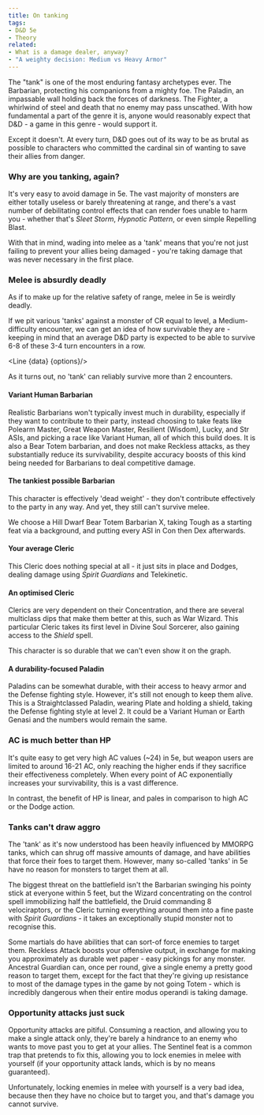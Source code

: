 ```yaml
---
title: On tanking
tags:
- D&D 5e
- Theory
related:
- What is a damage dealer, anyway?
- "A weighty decision: Medium vs Heavy Armor"
---
```

<script>
    import { Line } from 'svelte-chartjs';
    import { data, options } from '$lib/data/tanking.js';
    import {
    Chart as ChartJS,
    Title,
    Tooltip,
    Legend,
    LineElement,
    LinearScale,
    PointElement,
    CategoryScale,
  } from 'chart.js';

  ChartJS.register(
    Title,
    Tooltip,
    Legend,
    LineElement,
    LinearScale,
    PointElement,
    CategoryScale
  );
</script>
The "tank" is one of the most enduring fantasy archetypes ever. The Barbarian, protecting his companions from a mighty foe. The Paladin, an impassable wall holding back the forces of darkness. The Fighter, a whirlwind of steel and death that no enemy may pass unscathed. With how fundamental a part of the genre it is, anyone would reasonably expect that D&D - a game in this genre - would support it.

Except it doesn't. At every turn, D&D goes out of its way to be as brutal as possible to characters who committed the cardinal sin of wanting to save their allies from danger.

### Why are you tanking, again?
It's very easy to avoid damage in 5e. The vast majority of monsters are either totally useless or barely threatening at range, and there's a vast number of debilitating control effects that can render foes unable to harm you - whether that's *Sleet Storm*, *Hypnotic Pattern*, or even simple Repelling Blast.

With that in mind, wading into melee as a 'tank' means that you're not just failing to prevent your allies being damaged - you're taking damage that was never necessary in the first place.

### Melee is absurdly deadly
As if to make up for the relative safety of range, melee in 5e is weirdly deadly.

If we pit various 'tanks' against a monster of CR equal to level, a Medium-difficulty encounter, we can get an idea of how survivable they are - keeping in mind that an average D&D party is expected to be able to survive 6-8 of these 3-4 turn encounters in a row.

<Line {data} {options}/>

As it turns out, no 'tank' can reliably survive more than 2 encounters.

#### Variant Human Barbarian
Realistic Barbarians won't typically invest much in durability, especially if they want to contribute to their party, instead choosing to take feats like Polearm Master, Great Weapon Master, Resilient (Wisdom), Lucky, and Str ASIs, and picking a race like Variant Human, all of which this build does. It is also a Bear Totem barbarian, and does not make Reckless attacks, as they substantially reduce its survivability, despite accuracy boosts of this kind being needed for Barbarians to deal competitive damage.

#### The tankiest possible Barbarian
This character is effectively 'dead weight' - they don't contribute effectively to the party in any way. And yet, they still can't survive melee.

We choose a Hill Dwarf Bear Totem Barbarian X, taking Tough as a starting feat via a background, and putting every ASI in Con then Dex afterwards.

#### Your average Cleric
This Cleric does nothing special at all - it just sits in place and Dodges, dealing damage using *Spirit Guardians* and Telekinetic.

#### An optimised Cleric
Clerics are very dependent on their Concentration, and there are several multiclass dips that make them better at this, such as War Wizard. This particular Cleric takes its first level in Divine Soul Sorcerer, also gaining access to the *Shield* spell.

This character is so durable that we can't even show it on the graph.

#### A durability-focused Paladin
Paladins can be somewhat durable, with their access to heavy armor and the Defense fighting style. However, it's still not enough to keep them alive. This is a Straightclassed Paladin, wearing Plate and holding a shield, taking the Defense fighting style at level 2.
It could be a Variant Human or Earth Genasi and the numbers would remain the same.

### AC is much better than HP
It's quite easy to get very high AC values (~24) in 5e, but weapon users are limited to around 16-21 AC, only reaching the higher ends if they sacrifice their effectiveness completely. When every point of AC exponentially increases your survivability, this is a vast difference.

In contrast, the benefit of HP is linear, and pales in comparison to high AC or the Dodge action.

### Tanks can't draw aggro
The 'tank' as it's now understood has been heavily influenced by MMORPG tanks, which can shrug off massive amounts of damage, and have abilities that force their foes to target them. However, many so-called 'tanks' in 5e have no reason for monsters to target them at all.

The biggest threat on the battlefield isn't the Barbarian swinging his pointy stick at everyone within 5 feet, but the Wizard concentrating on the control spell immobilizing half the battlefield, the Druid commanding 8 velociraptors, or the Cleric turning everything around them into a fine paste with *Spirit Guardians* - it takes an exceptionally stupid monster not to recognise this.

Some martials do have abilities that can sort-of force enemies to target them. Reckless Attack boosts your offensive output, in exchange for making you approximately as durable wet paper - easy pickings for any monster. Ancestral Guardian can, once per round, give a single enemy a pretty good reason to target them, except for the fact that they're giving up resistance to most of the damage types in the game by not going Totem - which is incredibly dangerous when their entire modus operandi is taking damage.

### Opportunity attacks just suck
Opportunity attacks are pitiful. Consuming a reaction, and allowing you to make a single attack only, they're barely a hindrance to an enemy who wants to move past you to get at your allies. The Sentinel feat is a common trap that pretends to fix this, allowing you to lock enemies in melee with yourself (if your opportunity attack lands, which is by no means guaranteed).

Unfortunately, locking enemies in melee with yourself is a very bad idea, because then they have no choice but to target you, and that's damage you cannot survive.
